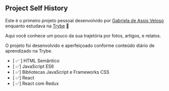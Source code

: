 ## Project Self History

Este é o primeiro projeto pessoal desenvolvido por <a href="https://www.linkedin.com/in/gabriela-veloso-1a936156/" target="_blank">Gabriela de Assis Veloso </a>  enquanto estudava na [Trybe](https://www.betrybe.com/) :rocket:

Aqui você conhece um pouco da sua trajetória por fotos, artigos, e relatos.

O projeto foi desenvolvido e aperfeiçoado conforme conteúdo diário de aprendizado na Trybe.
- [ :white_check_mark: ] HTML Semântico
- [  :white_check_mark:] JavaScript ES6
- [  :white_check_mark:] Bibliotecas JavaScript e Frameworks CSS
- [ :white_check_mark:] React
- [  :white_check_mark:] React com Redux
